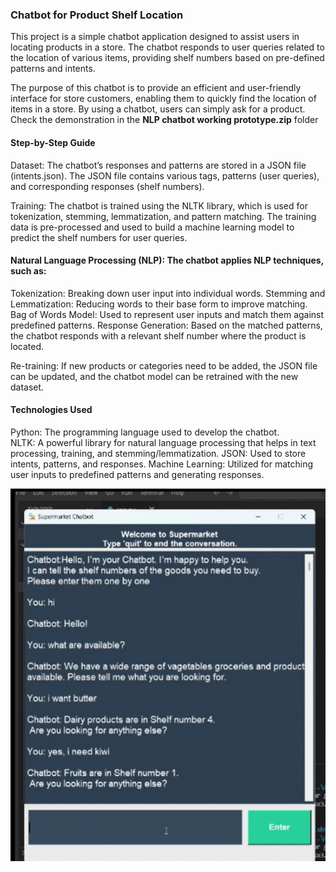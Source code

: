 ### Chatbot for Product Shelf Location

This project is a simple chatbot application designed to assist users in locating products in a store.
The chatbot responds to user queries related to the location of various items, providing shelf numbers based on pre-defined patterns and intents. 

The purpose of this chatbot is to provide an efficient and user-friendly interface for store customers, enabling them to quickly find the location of items in a store.
By using a chatbot, users can simply ask for a product. Check the demonstration in the **NLP chatbot working prototype.zip** folder

#### Step-by-Step Guide
Dataset: The chatbot’s responses and patterns are stored in a JSON file (intents.json).
         The JSON file contains various tags, patterns (user queries), and corresponding responses (shelf numbers).

Training: The chatbot is trained using the NLTK library, which is used for tokenization, stemming, lemmatization, and pattern matching. 
The training data is pre-processed and used to build a machine learning model to predict the shelf numbers for user queries.

#### Natural Language Processing (NLP): The chatbot applies NLP techniques, such as:

Tokenization: Breaking down user input into individual words.
Stemming and Lemmatization: Reducing words to their base form to improve matching.
Bag of Words Model: Used to represent user inputs and match them against predefined patterns.
Response Generation: Based on the matched patterns, the chatbot responds with a relevant shelf number where the product is located.

Re-training: If new products or categories need to be added, the JSON file can be updated, and the chatbot model can be retrained with the new dataset.

#### Technologies Used
Python: The programming language used to develop the chatbot.  
NLTK: A powerful library for natural language processing that helps in text processing, training, and stemming/lemmatization.
JSON: Used to store intents, patterns, and responses.
Machine Learning: Utilized for matching user inputs to predefined patterns and generating responses.

![Alt](ChatbotGUI.png)
